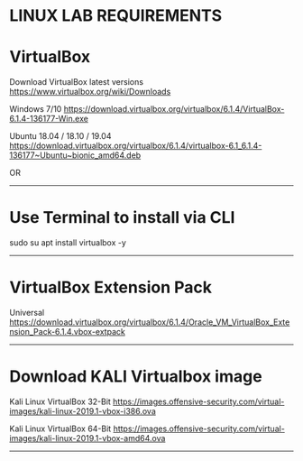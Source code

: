 LINUX LAB REQUIREMENTS
======================

# VirtualBox


Download VirtualBox latest versions 
https://www.virtualbox.org/wiki/Downloads

Windows 7/10 
https://download.virtualbox.org/virtualbox/6.1.4/VirtualBox-6.1.4-136177-Win.exe


Ubuntu 18.04 / 18.10 / 19.04
https://download.virtualbox.org/virtualbox/6.1.4/virtualbox-6.1_6.1.4-136177~Ubuntu~bionic_amd64.deb

OR

-------------------

# Use Terminal to install via CLI 

sudo su
apt install virtualbox -y

-------------------------------

# VirtualBox Extension Pack

Universal
https://download.virtualbox.org/virtualbox/6.1.4/Oracle_VM_VirtualBox_Extension_Pack-6.1.4.vbox-extpack

-------------------------

# Download KALI Virtualbox image


Kali Linux VirtualBox 32-Bit
https://images.offensive-security.com/virtual-images/kali-linux-2019.1-vbox-i386.ova

Kali Linux VirtualBox 64-Bit
https://images.offensive-security.com/virtual-images/kali-linux-2019.1-vbox-amd64.ova

------------------------------
